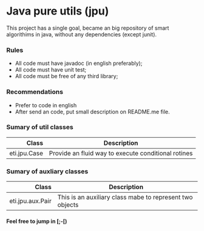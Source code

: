 # Java pure utils (jpu)

This project has a single goal, became an big repository of smart algorithims in java, without any dependencies (except junit).

### Rules
* All code must have javadoc (in english preferably);
* All code must have unit test;
* All code must be free of any third library;

### Recommendations
* Prefer to code in english
* After send an code, put small description on README.me file.

### Sumary of util classes
|Class|Description|
|---:|---|
|eti.jpu.Case|Provide an fluid way to execute conditional rotines|

### Sumary of auxliary classes
|Class|Description|
|---:|---|
|eti.jpu.aux.Pair|This is an auxiliary class mabe to represent two objects|

#### Feel free to jump in [;-[)